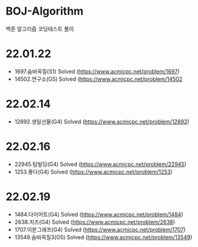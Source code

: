 # BOJ-Algorithm
백준 알고리즘 코딩테스트 풀이

# 22.01.22
- 1697.숨바꼭질(S1) Solved (https://www.acmicpc.net/problem/1697)
- 14502.연구소(G5) Solved (https://www.acmicpc.net/problem/14502

# 22.02.14
- 12892.생일선물(G4) Solved (https://www.acmicpc.net/problem/12892)

# 22.02.16
- 22945.팀빌딩(G4) Solved (https://www.acmicpc.net/problem/22945)
- 1253.좋다(G4) Solved (https://www.acmicpc.net/problem/1253)

# 22.02.19
- 1484.다이어트(G4) Solved (https://www.acmicpc.net/problem/1484)
- 2638.치즈(G4) Solved (https://www.acmicpc.net/problem/2638)
- 1707.이분그래프(G4) Solved (https://www.acmicpc.net/problem/1707)
- 13549.숨바꼭질3(G5) Solved (https://www.acmicpc.net/problem/13549)
